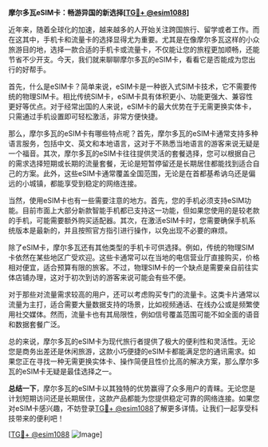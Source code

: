 **摩尔多瓦eSIM卡：畅游异国的新选择[[TG💪+ @esim1088](https://t.me/s/esim1088)]**

近年来，随着全球化的加速，越来越多的人开始关注跨国旅行、留学或者工作。而在这其中，手机卡和流量卡的选择显得尤为重要。尤其是在像摩尔多瓦这样的小众旅游目的地，选择一款合适的手机卡或流量卡，不仅能让您的旅程更加顺畅，还能节省不少开支。今天，我们就来聊聊摩尔多瓦的eSIM卡，看看它是否能成为您出行的好帮手。

首先，什么是eSIM卡？简单来说，eSIM卡是一种嵌入式SIM卡技术，它不需要传统的物理SIM卡。相比传统SIM卡，eSIM卡具有体积更小、功能更强大、兼容性更好等优点。对于经常出国的人来说，eSIM卡的最大优势在于无需更换实体卡，只需通过手机设置即可轻松激活，非常方便快捷。

那么，摩尔多瓦的eSIM卡有哪些特点呢？首先，摩尔多瓦的eSIM卡通常支持多种语言服务，包括中文、英文和本地语言，这对于不熟悉当地语言的游客来说无疑是一个福音。其次，摩尔多瓦的eSIM卡往往提供灵活的套餐选择，您可以根据自己的需求选择短期或长期的流量套餐，无论是短暂停留还是长期居住都能找到适合自己的方案。此外，这些eSIM卡通常覆盖全国范围，无论是在首都基希讷乌还是偏远的小城镇，都能享受到稳定的网络连接。

当然，使用eSIM卡也有一些需要注意的地方。首先，您的手机必须支持eSIM功能。目前市面上大部分新款智能手机都已支持这一功能，但如果您使用的是较老款的手机，可能需要额外购买适配器。其次，在激活eSIM卡时，您需要确保手机系统版本是最新的，并且按照官方指引进行操作，以免出现不必要的麻烦。

除了eSIM卡，摩尔多瓦还有其他类型的手机卡可供选择。例如，传统的物理SIM卡依然在某些地区广受欢迎。这些卡通常可以在当地的电信营业厅直接购买，价格相对便宜，适合预算有限的旅客。不过，物理SIM卡的一个缺点是需要亲自前往实体店铺办理，这对于初次到访的游客来说可能会有些不便。

对于那些对流量需求较高的用户，还可以考虑购买专门的流量卡。这类卡片通常以流量为主打，适合需要大量数据支持的场景，比如视频通话、在线办公或是频繁使用社交媒体。然而，流量卡也有其局限性，例如信号覆盖范围可能不如全面的语音和数据套餐广泛。

总的来说，摩尔多瓦的eSIM卡为现代旅行者提供了极大的便利性和灵活性。无论您是商务出差还是休闲旅游，这款小巧便捷的eSIM卡都能满足您的通讯需求。如果您正在寻找一种无需更换实体卡、操作简便且性价比高的解决方案，那么摩尔多瓦的eSIM卡无疑是最佳选择之一。

**总结一下**，摩尔多瓦的eSIM卡以其独特的优势赢得了众多用户的青睐。无论您是计划短期访问还是长期居住，这款产品都能为您提供稳定可靠的网络连接。如果您对eSIM卡感兴趣，不妨登录[TG💪+ @esim1088](https://t.me/s/esim1088)了解更多详情。让我们一起享受科技带来的便利吧！

[[TG💪+ @esim1088](https://t.me/s/esim1088) ![Image](https://i.postimg.cc/4NQfJmqS/Snipaste-2025-05-13-00-14-12.png)]